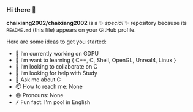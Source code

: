 ### Hi there 👋

**chaixiang2002/chaixiang2002** is a ✨ _special_ ✨ repository because its `README.md` (this file) appears on your GitHub profile.

Here are some ideas to get you started:

- 🔭 I’m currently working on GDPU
- 🌱 I’m want to learning 
{
  C++,
  C,
  Shell,
  OpenGL,
  Unreal4,
  Linux
}
- 👯 I’m looking to collaborate on C
- 🤔 I’m looking for help with Study
- 💬 Ask me about C
- 📫 How to reach me: None
- 😄 Pronouns: None
- ⚡ Fun fact: I'm pool in English
